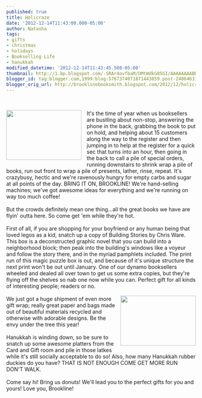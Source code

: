 ```yaml
---
published: true
title: Holicraze
date: '2012-12-14T11:43:00.000-05:00'
author: Natasha
tags:
- gifts
- christmas
- holidays
- Bookselling Life
- hanukkah
modified_datetime: '2012-12-14T11:43:45.508-05:00'
thumbnail: http://1.bp.blogspot.com/-SRAr4ovfbaM/UMtWdkG85GI/AAAAAAAABDE/X07mw-tqaSE/s72-c/animals,humour,balloons,cat,,,funny-8046f240c682ef1101ff0a663ded3b90_h_large.jpg
blogger_id: tag:blogger.com,1999:blog-5767374071871443859.post-2486463172350475298
blogger_orig_url: http://brooklinebooksmith.blogspot.com/2012/12/holicraze.html
---
```


<br /><div class="separator" style="clear: both; text-align: center;"><a href="http://1.bp.blogspot.com/-SRAr4ovfbaM/UMtWdkG85GI/AAAAAAAABDE/X07mw-tqaSE/s1600/animals,humour,balloons,cat,,,funny-8046f240c682ef1101ff0a663ded3b90_h_large.jpg" imageanchor="1" style="clear: left; float: left; margin-bottom: 1em; margin-right: 1em;"><img border="0" src="http://1.bp.blogspot.com/-SRAr4ovfbaM/UMtWdkG85GI/AAAAAAAABDE/X07mw-tqaSE/s1600/animals,humour,balloons,cat,,,funny-8046f240c682ef1101ff0a663ded3b90_h_large.jpg" height="132" width="200" /></a></div>It's the time of year when us booksellers are bustling about non-stop, answering the phone in the back, grabbing the book to put on hold, and helping about 15 customers along the way to the register and then jumping in to help at the register for a quick sec that turns into an hour, then going in the back to call a pile of special orders, running downstairs to shrink wrap a pile of books, run out front to wrap a pile of presents, lather, rinse, repeat. It's crazybusy, hectic and we're ravenously hungry for empty carbs and sugar at all points of the day. BRING IT ON, BROOKLINE! We're hand-selling machines; we've got awesome ideas for everything and we're running on way too much coffee!<br /><br />But the crowds definitely mean one thing...all the great books we have are flyin' outta here. So come get 'em while they're hot.<br /><br />First of all, if you are shopping for your boyfriend or any human being that loved legos as a kid, snatch up a copy of Building Stories by Chris Ware. This box is a deconstructed graphic novel that you can build into a neighborhood block; then peak into the building's windows like a voyeur and follow the story there, and in the myriad pamphlets included. The print run of this magic puzzle box is out, and because of it's unique structure the next print won't be out until January. One of our dynamo booksellers wheeled and dealed all over town to get us some extra copies, but they're flying off the shelves so nab one now while you can. Perfect gift for all kinds of interesting people; readers or no.<br /><br /><a href="http://2.bp.blogspot.com/-OlRPTBpkxx0/UMtWczg_y_I/AAAAAAAABC8/p7yc9i7IGaU/s1600/cat_and_balloons_by_bobbyfufu-d3d08mm.jpg" imageanchor="1" style="clear: right; float: right; margin-bottom: 1em; margin-left: 1em;"><img border="0" src="http://2.bp.blogspot.com/-OlRPTBpkxx0/UMtWczg_y_I/AAAAAAAABC8/p7yc9i7IGaU/s1600/cat_and_balloons_by_bobbyfufu-d3d08mm.jpg" height="133" width="200" /></a>We just got a huge shipment of even more gift wrap; really great paper and bags made out of beautiful materials recycled and otherwise with adorable designs. Be the envy under the tree this year!<br /><br />Hanukkah is winding down, so be sure to snatch up some awesome platters from the Card and Gift room and pile in those latkes while it's still socially acceptable to do so! Also, how many Hanukkah rubber duckies do you have? THAT IS NOT ENOUGH COME GET MORE RUN DON'T WALK.<br /><br />Come say hi! Bring us donuts! We'll lead you to the perfect gifts for you and yours! Love you, Brookline!
